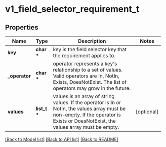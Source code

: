 # v1_field_selector_requirement_t

## Properties
Name | Type | Description | Notes
------------ | ------------- | ------------- | -------------
**key** | **char \*** | key is the field selector key that the requirement applies to. | 
**_operator** | **char \*** | operator represents a key&#39;s relationship to a set of values. Valid operators are In, NotIn, Exists, DoesNotExist. The list of operators may grow in the future. | 
**values** | **list_t \*** | values is an array of string values. If the operator is In or NotIn, the values array must be non-empty. If the operator is Exists or DoesNotExist, the values array must be empty. | [optional] 

[[Back to Model list]](../README.md#documentation-for-models) [[Back to API list]](../README.md#documentation-for-api-endpoints) [[Back to README]](../README.md)


